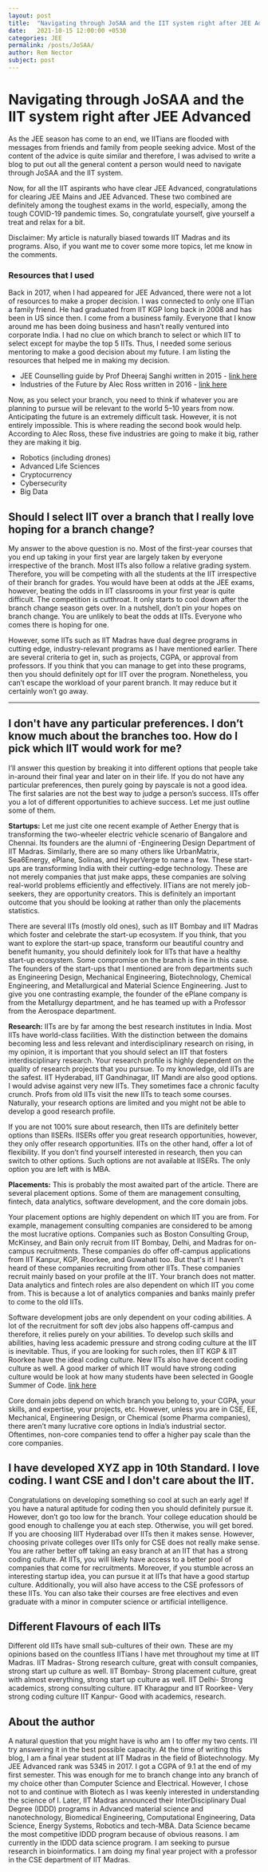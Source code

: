 ```yaml
---
layout: post
title:  "Navigating through JoSAA and the IIT system right after JEE Advanced"
date:   2021-10-15 12:00:00 +0530
categories: JEE
permalink: /posts/JoSAA/
author: Rem Nector
subject: post
---
```


# Navigating through JoSAA and the IIT system right after JEE Advanced

As the JEE season has come to an end, we IITians are flooded with messages from friends and family from people seeking advice. Most of the content of the advice is quite similar and therefore, I was advised to write a blog to put out all the general content a person would need to navigate through JoSAA and the IIT system.

Now, for all the IIT aspirants who have clear JEE Advanced, congratulations for clearing JEE Mains and JEE Advanced. These two combined are definitely among the toughest exams in the world, especially, among the tough COVID-19 pandemic times. So, congratulate yourself, give yourself a treat and relax for a bit.

Disclaimer: My article is naturally biased towards IIT Madras and its programs. Also, if you want me to cover some more topics, let me know in the comments.

### Resources that I used
Back in 2017, when I had appeared for JEE Advanced, there were not a lot of resources to make a proper decision. I was connected to only one IITian a family friend. He had graduated from IIT KGP long back in 2008 and has been in US since then. I come from a business family. Everyone that I know around me has been doing business and hasn’t really ventured into corporate India. I had no clue on which branch to select or which IIT to select except for maybe the top 5 IITs. Thus, I needed some serious mentoring to make a good decision about my future. I am listing the resources that helped me in making my decision.

 - JEE Counselling guide by Prof Dheeraj Sanghi written in 2015 - [link here](https://dsanghi.blogspot.com/2015/06/a-guide-to-jee-counseling-2015.html)
 - Industries of the Future by Alec Ross written in 2016 - [link here](https://www.amazon.in/Industries-Future-Alec-Ross/dp/1476753660)

Now, as you select your branch, you need to think if whatever you are planning to pursue will be relevant to the world 5–10 years from now. Anticipating the future is an extremely difficult task. However, it is not entirely impossible. This is where reading the second book would help. According to Alec Ross, these five industries are going to make it big, rather they are making it big.

 - Robotics (including drones)
 - Advanced Life Sciences
 - Cryptocurrency
 - Cybersecurity
 - Big Data

## Should I select IIT over a branch that I really love hoping for a branch change?
My answer to the above question is no. Most of the first-year courses that you end up taking in your first year are largely taken by everyone irrespective of the branch. Most IITs also follow a relative grading system. Therefore, you will be competing with all the students at the IIT irrespective of their branch for grades. You would have been at odds at the JEE exams, however, beating the odds in IIT classrooms in your first year is quite difficult. The competition is cutthroat. It only starts to cool down after the branch change season gets over. In a nutshell, don’t pin your hopes on branch change. You are unlikely to beat the odds at IITs. Everyone who comes there is hoping for one.

However, some IITs such as IIT Madras have dual degree programs in cutting edge, industry-relevant programs as I have mentioned earlier. There are several criteria to get in, such as projects, CGPA, or approval from professors. If you think that you can manage to get into these programs, then you should definitely opt for IIT over the program. Nonetheless, you can’t escape the workload of your parent branch. It may reduce but it certainly won’t go away.

--- 

## I don't have any particular preferences. I don’t know much about the branches too. How do I pick which IIT would work for me?

I’ll answer this question by breaking it into different options that people take in-around their final year and later on in their life. If you do not have any particular preferences, then purely going by payscale is not a good idea. The first salaries are not the best way to judge a person’s success. IITs offer you a lot of different opportunities to achieve success. Let me just outline some of them.

**Startups:** Let me just cite one recent example of Aether Energy that is transforming the two-wheeler electric vehicle scenario of Bangalore and Chennai. Its founders are the alumni of -Engineering Design Department of IIT Madras. Similarly, there are so many others like UrbanMatrix, Sea6Energy, ePlane, Solinas, and HyperVerge to name a few. These start-ups are transforming India with their cutting-edge technology. These are not merely companies that just make apps, these companies are solving real-world problems efficiently and effectively. IITians are not merely job-seekers, they are opportunity creators. This is definitely an important outcome that you should be looking at rather than only the placements statistics.

There are several IITs (mostly old ones), such as IIT Bombay and IIT Madras which foster and celebrate the start-up ecosystem. If you think, that you want to explore the start-up space, transform our beautiful country and benefit humanity, you should definitely look for IITs that have a healthy start-up ecosystem. Some compromise on the branch is fine in this case. The founders of the start-ups that I mentioned are from departments such as Engineering Design, Mechanical Engineering, Biotechnology, Chemical Engineering, and Metallurgical and Material Science Engineering. Just to give you one contrasting example, the founder of the ePlane company is from the Metallurgy department, and he has teamed up with a Professor from the Aerospace department.

**Research:** IITs are by far among the best research institutes in India. Most IITs have world-class facilities. With the distinction between the domains becoming less and less relevant and interdisciplinary research on rising, in my opinion, it is important that you should select an IIT that fosters interdisciplinary research. Your research profile is highly dependent on the quality of research projects that you pursue. To my knowledge, old IITs are the safest. IIT Hyderabad, IIT Gandhinagar, IIT Mandi are also good options. I would advise against very new IITs. They sometimes face a chronic faculty crunch. Profs from old IITs visit the new IITs to teach some courses. Naturally, your research options are limited and you might not be able to develop a good research profile.

If you are not 100% sure about research, then IITs are definitely better options than IISERs. IISERs offer you great research opportunities, however, they only offer research opportunities. IITs on the other hand, offer a lot of flexibility. If you don’t find yourself interested in research, then you can switch to other options. Such options are not available at IISERs. The only option you are left with is MBA.

**Placements:** This is probably the most awaited part of the article. There are several placement options. Some of them are management consulting, fintech, data analytics, software development, and the core domain jobs.

Your placement options are highly dependent on which IIT you are from. For example, management consulting companies are considered to be among the most lucrative options. Companies such as Boston Consulting Group, McKinsey, and Bain only recruit from IIT Bombay, Delhi, and Madras for on-campus recruitments. These companies do offer off-campus applications from IIT Kanpur, KGP, Roorkee, and Guwahati too. But that's it! I haven’t heard of these companies recruiting from other IITs. These companies recruit mainly based on your profile at the IIT. Your branch does not matter. Data analytics and fintech roles are also dependent on which IIT you come from. This is because a lot of analytics companies and banks mainly prefer to come to the old IITs.

Software development jobs are only dependent on your coding abilities. A lot of the recruitment for soft dev jobs also happens off-campus and therefore, it relies purely on your abilities. To develop such skills and abilities, having less academic pressure and strong coding culture at the IIT is inevitable. Thus, if you are looking for such roles, then IIT KGP & IIT Roorkee have the ideal coding culture. New IITs also have decent coding culture as well. A good marker of which IIT would have strong coding culture would be look at how many students have been selected in Google Summer of Code. 
[link here](https://opensource.googleblog.com/2021/06/google-summer-of-code-2021-student-stats.html)

Core domain jobs depend on which branch you belong to, your CGPA, your skills, and expertise, your projects, etc. However, unless you are in CSE, EE, Mechanical, Engineering Design, or Chemical (some Pharma companies), there aren’t many lucrative core options in India’s industrial sector. Oftentimes, non-core companies tend to offer a higher pay scale than the core companies. 

## I have developed XYZ app in 10th Standard. I love coding. I want CSE and I don't care about the IIT.

Congratulations on developing something so cool at such an early age! If you have a natural aptitude for coding then you should definitely pursue it. However, don’t go too low for the branch. Your college education should be good enough to challenge you at each step. Otherwise, you will get bored. If you are choosing IIIT Hyderabad over IITs then it makes sense. However, choosing private colleges over IITs only for CSE does not really make sense. You are rather better off taking an easy branch at an IIT that has a strong coding culture. At IITs, you will likely have access to a better pool of companies that come for recruitments. Moreover, if you stumble across an interesting startup idea, you can pursue it at IITs that have a good startup culture. Additionally, you will also have access to the CSE professors of these IITs. You can also take their courses are free electives and even graduate with a minor in computer science or artificial intelligence.

## Different Flavours of each IITs
Different old IITs have small sub-cultures of their own. These are my opinions based on the countless IITians I have met throughout my time at IIT Madras.
IIT Madras- Strong research culture, great with consult companies, strong start up culture as well. 
IIT Bombay- Strong placement culture, great with almost everything, strong start up culture as well.
IIT Delhi- Strong academics, strong consulting culture.
IIT Kharagpur and IIT Roorkee- Very strong coding culture
IIT Kanpur- Good with academics, research.

## About the author
A natural question that you might have is who am I to offer my two cents. I’ll try answering it in the best possible capacity. At the time of writing this blog, I am a final year student at IIT Madras in the field of Biotechnology. My JEE Advanced rank was 5345 in 2017. I got a CGPA of 9.1 at the end of my first semester. This was enough for me to branch change into any branch of my choice other than Computer Science and Electrical. However, I chose not to and continue with Biotech as I was keenly interested in understanding the science of l. Later, IIT Madras announced their InterDisciplinary Dual Degree (IDDD) programs in Advanced material science and nanotechnology, Biomedical Engineering, Computational Engineering, Data Science, Energy Systems, Robotics and tech-MBA. Data Science became the most competitive IDDD program because of obvious reasons. I am currently in the IDDD data science program. I am seeking to pursue research in bioinformatics. I am doing my final year project with a professor in the CSE department of IIT Madras.
